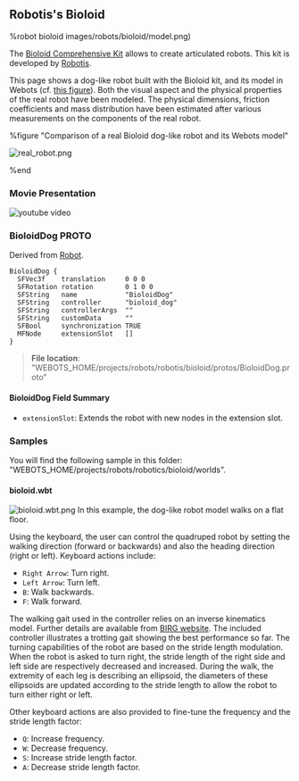 ## Robotis's Bioloid

%robot bioloid images/robots/bioloid/model.png)

The [Bioloid Comprehensive Kit](https://en.wikipedia.org/wiki/Robotis_Bioloid) allows to create articulated robots.
This kit is developed by [Robotis](http://www.robotis.com).

This page shows a dog-like robot built with the Bioloid kit, and its model in Webots (cf. [this figure](#comparison-of-a-real-bioloid-dog-like-robot-and-its-webots-model)).
Both the visual aspect and the physical properties of the real robot have been modeled.
The physical dimensions, friction coefficients and mass distribution have been estimated after various measurements on the components of the real robot.

%figure "Comparison of a real Bioloid dog-like robot and its Webots model"

![real_robot.png](images/robots/bioloid/real_robot.png)

%end

### Movie Presentation

![youtube video](https://www.youtube.com/watch?v=hMRYdd0Jlis)

### BioloidDog PROTO

Derived from [Robot](../reference/robot.md).

```
BioloidDog {
  SFVec3f    translation     0 0 0
  SFRotation rotation        0 1 0 0
  SFString   name            "BioloidDog"
  SFString   controller      "bioloid_dog"
  SFString   controllerArgs  ""
  SFString   customData      ""
  SFBool     synchronization TRUE
  MFNode     extensionSlot   []
}
```

> **File location**: "WEBOTS\_HOME/projects/robots/robotis/bioloid/protos/BioloidDog.proto"

#### BioloidDog Field Summary

- `extensionSlot`: Extends the robot with new nodes in the extension slot.

### Samples

You will find the following sample in this folder: "WEBOTS\_HOME/projects/robots/robotics/bioloid/worlds".

#### bioloid.wbt

![bioloid.wbt.png](images/robots/bioloid/bioloid.wbt.png) In this example, the dog-like robot model walks on a flat floor.

Using the keyboard, the user can control the quadruped robot by setting the walking direction (forward or backwards) and also the heading direction (right or left).
Keyboard actions include:

- `Right Arrow`: Turn right.
- `Left Arrow`: Turn left.
- `B`: Walk backwards.
- `F`: Walk forward.

The walking gait used in the controller relies on an inverse kinematics model.
Further details are available from [BIRG website](http://birg.epfl.ch/page66584.html).
The included controller illustrates a trotting gait showing the best performance so far.
The turning capabilities of the robot are based on the stride length modulation.
When the robot is asked to turn right, the stride length of the right side and left side are respectively decreased and increased.
During the walk, the extremity of each leg is describing an ellipsoid, the diameters of these ellipsoids are updated according to the stride length to allow the robot to turn either right or left.

Other keyboard actions are also provided to fine-tune the frequency and the stride length factor:

- `Q`: Increase frequency.
- `W`: Decrease frequency.
- `S`: Increase stride length factor.
- `A`: Decrease stride length factor.
